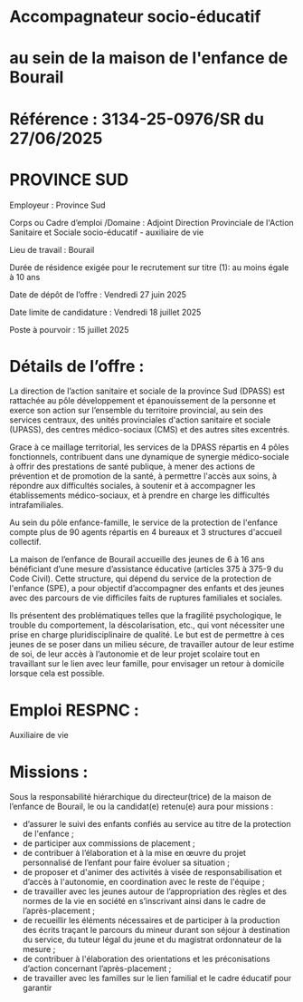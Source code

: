 
# Accompagnateur socio-éducatif

# au sein de la maison de l'enfance de Bourail

# Référence : 3134-25-0976/SR du 27/06/2025

# PROVINCE SUD



Employeur : Province Sud

Corps ou Cadre d’emploi /Domaine : Adjoint Direction Provinciale de l'Action Sanitaire et Sociale socio-éducatif - auxiliaire de vie

Lieu de travail : Bourail

Durée de résidence exigée pour le recrutement sur titre (1): au moins égale à 10 ans

Date de dépôt de l’offre : Vendredi 27 juin 2025

Date limite de candidature : Vendredi 18 juillet 2025

Poste à pourvoir : 15 juillet 2025

# Détails de l’offre :

La direction de l’action sanitaire et sociale de la province Sud (DPASS) est rattachée au pôle développement et épanouissement de la personne et exerce son action sur l’ensemble du territoire provincial, au sein des services centraux, des unités provinciales d'action sanitaire et sociale (UPASS), des centres médico-sociaux (CMS) et des autres sites excentrés.

Grace à ce maillage territorial, les services de la DPASS répartis en 4 pôles fonctionnels, contribuent dans une dynamique de synergie médico-sociale à offrir des prestations de santé publique, à mener des actions de prévention et de promotion de la santé, à permettre l'accès aux soins, à répondre aux difficultés sociales, à soutenir et à accompagner les établissements médico-sociaux, et à prendre en charge les difficultés intrafamiliales.

Au sein du pôle enfance-famille, le service de la protection de l'enfance compte plus de 90 agents répartis en 4 bureaux et 3 structures d'accueil collectif.

La maison de l’enfance de Bourail accueille des jeunes de 6 à 16 ans bénéficiant d’une mesure d’assistance éducative (articles 375 à 375-9 du Code Civil). Cette structure, qui dépend du service de la protection de l'enfance (SPE), a pour objectif d’accompagner des enfants et des jeunes avec des parcours de vie difficiles faits de ruptures familiales et sociales.

Ils présentent des problématiques telles que la fragilité psychologique, le trouble du comportement, la déscolarisation, etc., qui vont nécessiter une prise en charge pluridisciplinaire de qualité. Le but est de permettre à ces jeunes de se poser dans un milieu sécure, de travailler autour de leur estime de soi, de leur accès à l’autonomie et de leur projet scolaire tout en travaillant sur le lien avec leur famille, pour envisager un retour à domicile lorsque cela est possible.

# Emploi RESPNC :

Auxiliaire de vie

# Missions :

Sous la responsabilité hiérarchique du directeur(trice) de la maison de l’enfance de Bourail, le ou la candidat(e) retenu(e) aura pour missions :

- d’assurer le suivi des enfants confiés au service au titre de la protection de l'enfance ;
- de participer aux commissions de placement ;
- de contribuer à l’élaboration et à la mise en œuvre du projet personnalisé de l’enfant pour faire évoluer sa situation ;
- de proposer et d'animer des activités à visée de responsabilisation et d’accès à l'autonomie, en coordination avec le reste de l'équipe ;
- de travailler avec les jeunes autour de l’appropriation des règles et des normes de la vie en société en s’inscrivant ainsi dans le cadre de l’après-placement ;
- de recueillir les éléments nécessaires et de participer à la production des écrits traçant le parcours du mineur durant son séjour à destination du service, du tuteur légal du jeune et du magistrat ordonnateur de la mesure ;
- de contribuer à l'élaboration des orientations et les préconisations d’action concernant l’après-placement ;
- de travailler avec les familles sur le lien familial et le cadre éducatif pour garantir